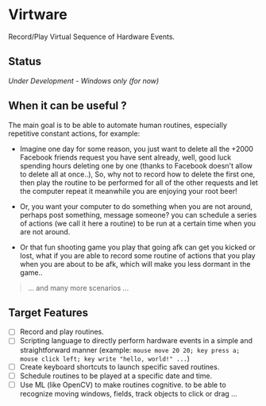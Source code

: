 # Virtware
Record/Play Virtual Sequence of Hardware Events.

## Status
*Under Development - Windows only (for now)*

## When it can be useful ?
The main goal is to be able to automate human routines, especially repetitive constant actions, for example:

- Imagine one day for some reason, you just want to delete all the +2000 Facebook friends request you have sent already, well, good luck spending hours deleting one by one (thanks to Facebook doesn't allow to delete all at once..), So, why not to record how to delete the first one, then play the routine to be performed for all of the other requests and let the computer repeat it meanwhile you are enjoying your root beer!

- Or, you want your computer to do something when you are not around, perhaps post something, message someone? you can schedule a series of actions (we call it here a routine) to be run at a certain time when you are not around.

- Or that fun shooting game you play that going afk can get you kicked or lost, what if you are able to record some routine of actions that you play when you are about to be afk, which will make you less dormant in the game..

> ... and many more scenarios ... 

## Target Features
- [ ] Record and play routines.
- [ ] Scripting language to directly perform hardware events in a simple and straightforward manner (example: `mouse move 20 20; key press a; mouse click left; key write "hello, world!" ...`)
- [ ] Create keyboard shortcuts to launch specific saved routines.
- [ ] Schedule routines to be played at a specific date and time.
- [ ] Use ML (like OpenCV) to make routines cognitive. to be able to recognize moving windows, fields, track objects to click or drag ...   
